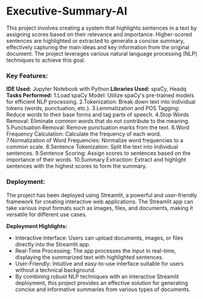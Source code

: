 # Executive-Summary-AI

This project involves creating a system that highlights sentences in a text by assigning scores based on their relevance and importance. Higher-scored sentences are highlighted or extracted to generate a concise summary, effectively capturing the main ideas and key information from the original document. The project leverages various natural language processing (NLP) techniques to achieve this goal.

### Key Features:
**IDE Used:** Jupyter Notebook with Python
**Libraries Used:** spaCy, Headq
**Tasks Performed:**
1.Load spaCy Model: Utilize spaCy's pre-trained models for efficient NLP processing.
2.Tokenization: Break down text into individual tokens (words, punctuation, etc.).
3.Lemmatization and POS Tagging: Reduce words to their base forms and tag parts of speech.
4.Stop Words Removal: Eliminate common words that do not contribute to the meaning.
5.Punctuation Removal: Remove punctuation marks from the text.
6.Word Frequency Calculation: Calculate the frequency of each word.
7.Normalization of Word Frequencies: Normalize word frequencies to a common scale.
8.Sentence Tokenization: Split the text into individual sentences.
9.Sentence Scoring: Assign scores to sentences based on the importance of their words.
10.Summary Extraction: Extract and highlight sentences with the highest scores to form the summary.

### Deployment:
The project has been deployed using Streamlit, a powerful and user-friendly framework for creating interactive web applications. The Streamlit app can take various input formats such as images, files, and documents, making it versatile for different use cases.

**Deployment Highlights:**

- Interactive Interface: Users can upload documents, images, or files directly into the Streamlit app.
- Real-Time Processing: The app processes the input in real-time, displaying the summarized text with highlighted sentences.
- User-Friendly: Intuitive and easy-to-use interface suitable for users without a technical background.
- By combining robust NLP techniques with an interactive Streamlit deployment, this project provides an effective solution for generating concise and informative summaries from various types of documents.
